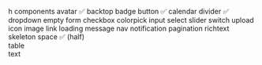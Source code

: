 h components
    avatar                      ✅
    backtop
    badge
    button                      ✅
    calendar
    divider                     ✅
    dropdown
    empty
    form
        checkbox
        colorpick
        input
        select
        slider
        switch
        upload
    icon
    image
    link
    loading
    message
    nav
    notification
    pagination
    richtext
    skeleton
    space                  ✅ (half)   
    table       
    text
        